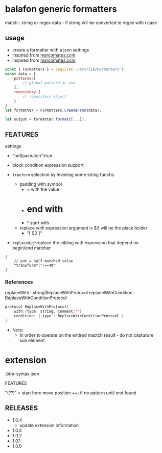 # balafon generic formatters

match : string or regex data - if string will be converted to regex with i case

## usage

- create a formatter with a json settings
- inspired from [marcomates.com](https://macromates.com/manual/en/language_grammars)
- inspired from [marcomates.com](https://macromates.com/manual/en/language_grammars)

```js
const { Formatters } = require('./src/lib/Formatters')
const data = {
    patterns:[
        // global pattern in use
    ],
    repository:{
        // repository object
    }
}
let formatter = Formatters.CreateFrom(data);

let output = formatter.format([...]);

```

## FEATURES

settings
- "noSpaceJoin":true  
- block condition expression support

- `tranform` selection by invoking some string functio
    - padding with symbol
        - = with the value
        - # end with
        - ^ start with
    - replace with expression argument is $0 will be the place holder
        - "[ $0 ]"
- `replaceWith`replace the cibling with expression that depend on begin/end matcher

```jsonc
{
    // put = half matched value
    "transform":":==40"
}
```

### References

replaceWith : string|ReplaceWithProtocol
replaceWithCondition : ReplaceWithConditionProtocol

```java
protocol ReplaceWithProtocol{
    with:{type: string, comment:''}
    condition: { type : ReplaceWithConditionProtocol }
}

```

- Note: 
    - In order to operate on the entired mactch result - do not capturure sub element. 


# extension 
.btm-syntax.json

FEATURES 

"(??)" = start here move position ++; if no pattern until end found

## RELEASES

- 1.0.4
    - update extension information
- 1.0.3
- 1.0.2
- 1.0.1
- 1.0.0




